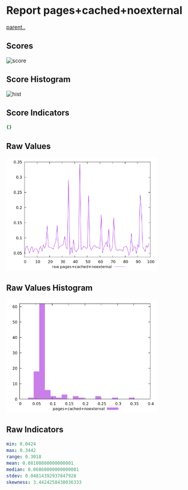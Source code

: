 # Report pages+cached+noexternal

[parent..](./..)  


## Scores

![score](./score.png)  

## Score Histogram

![hist](./hist.png)  

## Score Indicators

```yaml
{}

```

## Raw Values

![raw](./raw.png)  

## Raw Values Histogram

![raw hist](./raw_hist.png)  

## Raw Indicators

```yaml
min: 0.0424
max: 0.3442
range: 0.3018
mean: 0.08100800000000001
median: 0.06860000000000001
stdev: 0.04814392937847928
skewness: 3.4424258438036333

```

<style>
  img {
    max-width: 80%;
  }
</style>
      
